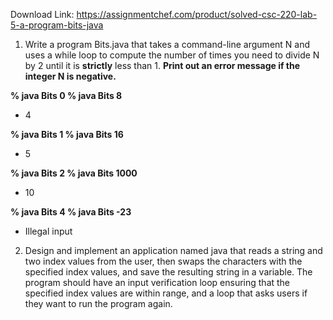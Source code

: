Download Link: https://assignmentchef.com/product/solved-csc-220-lab-5-a-program-bits-java
<br>



<ol>

 <li>Write a program Bits.java that takes a command-line argument N and uses a while loop to compute the number of times you need to divide N by 2 until it is <strong>strictly</strong> less than 1. <strong>Print out an error message if the integer </strong><strong>N is negative.</strong></li>

</ol>

<strong>% java Bits 0                     % java Bits 8 </strong>

<ul>

 <li>4</li>

</ul>




<strong>% java Bits 1                     % java Bits 16 </strong>

<ul>

 <li>5</li>

</ul>




<strong>% java Bits 2                     % java Bits 1000 </strong>

<ul>

 <li>10</li>

</ul>




<strong>% java Bits 4                     % java Bits -23 </strong>

<ul>

 <li>Illegal input</li>

</ul>




<ol start="2">

 <li>Design and implement an application named java that reads a string and two index values from the user, then swaps the characters with the specified index values, and save the resulting string in a variable. The program should have an input verification loop ensuring that the specified index values are within range, and a loop that asks users if they want to run the program again.</li>

</ol>


